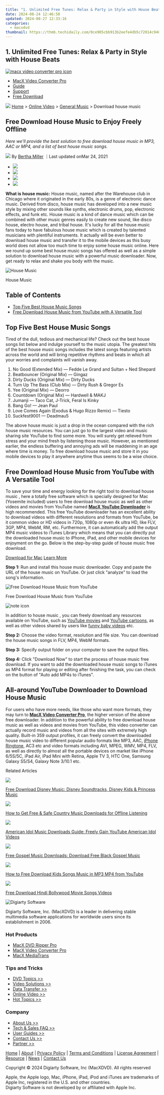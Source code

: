 ```yaml
---
title: "1. Unlimited Free Tunes: Relax & Party in Style with House Beats"
date: 2024-08-24 12:46:58
updated: 2024-08-27 12:33:16
categories:
  - macxdvd
thumbnail: https://thmb.techidaily.com/0ce905cbb913b2eefe4db5c72014c9485f061b0fd3b1b129c677df4a5fe1e713.jpg
---
```


## 1. Unlimited Free Tunes: Relax & Party in Style with House Beats

[![macx video converter pro icon](https://www.macxdvd.com/mac-dvd-video-converter-how-to/../image-style/new-seo/icon11.png)](https://tools.techidaily.com/macxdvd/products/)

* [MacX Video Converter Pro](https://tools.techidaily.com/macxdvd/products/)
* [Guide](https://tools.techidaily.com/macxdvd/products/)
* [Support](https://tools.techidaily.com/macxdvd/products/)
* [Free Download](https://tools.techidaily.com/macxdvd/products/)



![](https://www.macxdvd.com/mac-dvd-video-converter-how-to/../image-style/new-seo/icon7.png) [Home](https://tools.techidaily.com/macxdvd/products/) \> [Online Video](https://tools.techidaily.com/macxdvd/products/) \> [General Music](https://tools.techidaily.com/macxdvd/products/) \> Download house music 

## Free Download House Music to Enjoy Freely Offline



_Here we'll provide the best solution to free download house music in MP3, AAC or MP4, and a list of best house music songs._

![](https://www.macxdvd.com/mac-dvd-video-converter-how-to/../image-style/new-seo/icon6.png) By [Bertha Miller](https://www.linkedin.com/in/bertha-miller-7a324990/) ｜Last updated onMar 24, 2021 

* [![](https://www.macxdvd.com/mac-dvd-video-converter-how-to/../image-style/new-seo/share-fa.jpg)](https://www.facebook.com/sharer/sharer.php?u=https://www.macxdvd.com/mac-dvd-video-converter-how-to/free-download-house-music.htm)
* [![](https://www.macxdvd.com/mac-dvd-video-converter-how-to/../image-style/new-seo/share-tw.jpg)](https://twitter.com/intent/tweet?url=https://www.macxdvd.com/mac-dvd-video-converter-how-to/free-download-house-music.htm)
* [![](https://www.macxdvd.com/mac-dvd-video-converter-how-to/../image-style/new-seo/share-email.jpg)](https://www.macxdvd.com/mac-dvd-video-converter-how-to/mailto:info@example.com?&subject=&body=https://www.macxdvd.com/mac-dvd-video-converter-how-to/free-download-house-music.htm)
* [![](https://www.macxdvd.com/mac-dvd-video-converter-how-to/../image-style/new-seo/share-in.jpg)](https://www.linkedin.com/shareArticle?mini=true&url=https://www.macxdvd.com/mac-dvd-video-converter-how-to/free-download-house-music.htm&title=&summary=https://www.macxdvd.com/mac-dvd-video-converter-how-to/free-download-house-music.htm&source=)

**What is house music:** House music, named after the Warehouse club in Chicago where it originated in the early 80s, is a genre of electronic dance music. Derived from disco, house music has developed into a new music style by mixing other sounds like synths, electronic drums, pop, electronic effects, and funk etc. House music is a kind of dance music which can be combined with other music genres easily to create new sound, like disco house, electro house, and tribal house. It's lucky for all the house music fans today to have fabulous house music which is created by talented musicians with plentiful instruments. It actually will be even better to download house music and transfer it to the mobile devices as this busy world does not allow too much time to enjoy some house music online. Here we round up some best house music songs has offered as well as a simple solution to download house music with a powerful music downloader. Now, get ready to relax and shake you body with the music. 

![House Music](https://www.macxdvd.com/mac-dvd-video-converter-how-to/article-image/house-music.png) 

House Music

## Table of Contents

* [Top Five Best House Music Songs](https://tools.techidaily.com/macxdvd/products/)
* [Free Download House Music from YouTube with A Versatile Tool](https://tools.techidaily.com/macxdvd/products/)

## Top Five Best House Music Songs 

Tired of the dull, tedious and mechanical life? Check out the best house songs list below and indulge yourself to the music utopia. The greatest hits of the best house music songs includes the latest songs featuring artists across the world and will bring repetitive rhythms and beats in which all your worries and complaints will vanish away. 

1. No Good (Extended Mix) — Fedde Le Grand and Sultan + Ned Shepard
2. Beatbouncer (Original Mix) — Gingaz
3. Dirty Ducks (Original Mix) — Dirty Ducks
4. Turn Up The Bass (Club Mix) — Dirty Rush & Gregor Es
5. Yee (Original Mix) — Deorro
6. Countdown (Original Mix) — Hardwell & MAKJ
7. Jumanji — Taco Cat, J-Trick, Feral Is Kinky
8. Bang Go! — Jean Paul
9. Love Comes Again (Exodus & Hugo Rizzo Remix) — Tiesto
10. Suckfest9001 — Deadmau5

The above house music is just a drop in the ocean compared with the rich house music resources. You can just go to the largest video and music sharing site YouTube to find some more. You will surely get relieved from stress and your mind fresh by listening those music. However, as mentioned earlier, the endless buffering and annoying ads will be maddening in an age where time is money. To free download house music and store it in you mobile devices to play it anywhere anytime thus seems to be a wise choice. 

## Free Download House Music from YouTube with A Versatile Tool

To save your time and energy looking for the right tool to download house music , here a totally free software which is specially designed for Mac (Yosemite included) users to free download house music as well as other videos and movies from YouTube named [**MacX YouTube Downloader**](https://tools.techidaily.com/macxdvd/products/) is high recommended. This free YouTube downloader has an excellent ability to download videos with different resolutions and formats from YouTube, be it common video or HD videos in 720p, 1080p or even 4k ultra HD, like FLV, 3GP, MP4, WebM, RM, etc. Furthermore, it can automatically add the output MP4 music videos to iTunes Library which means that you can directly put the downloaded house music to iPhone, iPad, and other mobile devices for enjoyment on the go. Below is the step-by-step guide of house music free download. 

[Download for Mac](https://tools.techidaily.com/macxdvd/products/) [Learn More](https://tools.techidaily.com/macxdvd/products/) 

**Step 1:**  Run and install this house music downloader. Copy and paste the URL of the house music on YouTube. Or just click "analyze" to load the song's information.

![Free Download House Music from YouTube](https://www.macxdvd.com/mac-dvd-video-converter-how-to/howto_image/myd-steps.jpg) 

Free Download House Music from YouTube

![note icon](https://www.macxdvd.com/mac-dvd-video-converter-how-to/../image-style/new-seo/icon0.png)

In addition to house music , you can freely download any resources available on YouTube, such as [YouTube movies](https://tools.techidaily.com/macxdvd/products/) and [YouTube cartoons](https://tools.techidaily.com/macxdvd/products/), as well as other videos shared by users like [funny baby videos](https://tools.techidaily.com/macxdvd/products/) etc.

**Step 2:** Choose the video format, resolution and file size. You can download the house music songs in FLV, MP4, WebM formats. 

**Step 3:** Specify output folder on your computer to save the output files. 

**Step 4:**  Click "Download Now" to start the process of house music free download. If you want to add the downloaded house music songs to iTunes as MP4 format for playing or editing after finishing the task, you can check on the button of "Auto add MP4s to iTunes". 

## All-around YouTube Downloader to Download House Music 

For users who have more needs, like those who want more formats, they may turn to [**MacX Video Converter Pro**](https://tools.techidaily.com/macxdvd/products/), the higher version of the above free downloader. In addition to the powerful ability to free download house music as well as videos and movies from YouTube, this video converter can actually record music and videos from all the sites with extremely high quality. Built-in 359 output profiles, it can freely convert the downloaded house music video to different popular audio formats like MP3, AAC, [iPhone Ringtone](https://tools.techidaily.com/macxdvd/products/), AC3 etc and video formats including AVI, MPEG, WMV, MP4, FLV, as well as directly to almost all the portable devices on market like iPhone 6/5S/5C, iPad Air, iPad Mini with Retina, Apple TV 3, HTC One, Samsung Galaxy S5/S4, Galaxy Note 3/10.1 etc. 



Related Articles

![](https://www.macxdvd.com/mac-dvd-video-converter-how-to/../image-style/new-seo/pic7.jpg)

[Free Download Disney Music: Disney Soundtracks, Disney Kids & Princess Music](https://tools.techidaily.com/macxdvd/products/) 

![](https://www.macxdvd.com/mac-dvd-video-converter-how-to/../image-style/new-seo/pic6.jpg)

[How to Get Free & Safe Country Music Downloads for Offline Listening](https://tools.techidaily.com/macxdvd/products/) 

![](https://www.macxdvd.com/mac-dvd-video-converter-how-to/../image-style/new-seo/pic5.jpg)

[American Idol Music Downloads Guide: Freely Gain YouTube American Idol Videos](https://tools.techidaily.com/macxdvd/products/) 

![](https://www.macxdvd.com/mac-dvd-video-converter-how-to/../image-style/new-seo/pic4.jpg)

[Free Gospel Music Downloads: Download Free Black Gospel Music](https://tools.techidaily.com/macxdvd/products/) 

![](https://www.macxdvd.com/mac-dvd-video-converter-how-to/../image-style/new-seo/pic3.jpg)

[How to Free Download Kids Songs Music in MP3 MP4 from YouTube](https://tools.techidaily.com/macxdvd/products/) 

![](https://www.macxdvd.com/mac-dvd-video-converter-how-to/../image-style/new-seo/pic2.jpg)

[Free Download Hindi Bollywood Movie Songs Videos](https://tools.techidaily.com/macxdvd/products/) 



![Digiarty Software](https://www.macxdvd.com/mac-dvd-video-converter-how-to/../icon/logo.png) 

Digiarty Software, Inc. (MacXDVD) is a leader in delivering stable multimedia software applications for worldwide users since its establishment in 2006.

### Hot Products

* [MacX DVD Ripper Pro](https://tools.techidaily.com/macxdvd/products/)
* [MacX Video Converter Pro](https://tools.techidaily.com/macxdvd/products/)
* [MacX MediaTrans](https://tools.techidaily.com/macxdvd/products/)

### Tips and Tricks

* [DVD Topics >>](https://tools.techidaily.com/macxdvd/products/)
* [Video Solutions >>](https://tools.techidaily.com/macxdvd/products/)
* [Data Transfer >>](https://tools.techidaily.com/macxdvd/products/)
* [Online Video >>](https://tools.techidaily.com/macxdvd/products/)
* [Hot Topics >>](https://tools.techidaily.com/macxdvd/products/)

### Company

* [About Us >>](https://tools.techidaily.com/macxdvd/products/)
* [Tech & Sales FAQ >>](https://tools.techidaily.com/macxdvd/products/)
* [User Guides >>](https://tools.techidaily.com/macxdvd/products/)
* [Contact Us >>](https://tools.techidaily.com/macxdvd/products/)
* [Partner >>](https://tools.techidaily.com/macxdvd/products/)



[Home](https://tools.techidaily.com/macxdvd/products/) | [About](https://tools.techidaily.com/macxdvd/products/) | [Privacy Policy](https://tools.techidaily.com/macxdvd/products/) | [Terms and Conditions](https://tools.techidaily.com/macxdvd/products/) | [License Agreement](https://tools.techidaily.com/macxdvd/products/) | [Resource](https://tools.techidaily.com/macxdvd/products/) | [News](https://tools.techidaily.com/macxdvd/products/) | [Contact Us](https://tools.techidaily.com/macxdvd/products/)

Copyright © 2024 Digiarty Software, Inc (MacXDVD). All rights reserved

Apple, the Apple logo, Mac, iPhone, iPad, iPod and iTunes are trademarks of Apple Inc, registered in the U.S. and other countries.  
 Digiarty Software is not developed by or affiliated with Apple Inc.

<ins class="adsbygoogle"
     style="display:block"
     data-ad-format="autorelaxed"
     data-ad-client="ca-pub-7571918770474297"
     data-ad-slot="1223367746"></ins>



<ins class="adsbygoogle"
     style="display:block"
     data-ad-client="ca-pub-7571918770474297"
     data-ad-slot="8358498916"
     data-ad-format="auto"
     data-full-width-responsive="true"></ins>
